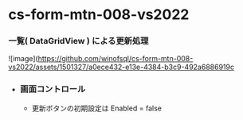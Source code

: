 # cs-form-mtn-008-vs2022

### 一覧( DataGridView ) による更新処理

![image](https://github.com/winofsql/cs-form-mtn-008-vs2022/assets/1501327/a0ece432-e13e-4384-b3c9-492a6886919c

- ### 画面コントロール
  - 更新ボタンの初期設定は Enabled = false
